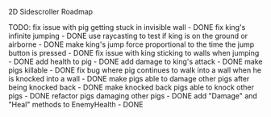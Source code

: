 2D Sidescroller Roadmap

TODO:
	fix issue with pig getting stuck in invisible wall - DONE
	fix king's infinite jumping - DONE
	use raycasting to test if king is on the ground or airborne - DONE
	make king's jump force proportional to the time the jump button is pressed - DONE
	fix issue with king sticking to walls when jumping - DONE
	add health to pig - DONE
	add damage to king's attack - DONE
	make pigs killable - DONE
	fix bug where pig continues to walk into a wall when he is knocked into a wall - DONE
	make pigs able to damage other pigs after being knocked back - DONE
	make knocked back pigs able to knock other pigs - DONE
	refactor pigs damaging other pigs - DONE
	add "Damage" and "Heal" methods to EnemyHealth - DONE